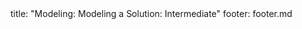 <frontmatter>
title: "Modeling: Modeling a Solution: Intermediate"
footer: footer.md
</frontmatter>

<include src="unit-inPage-asFlat.md" boilerplate />